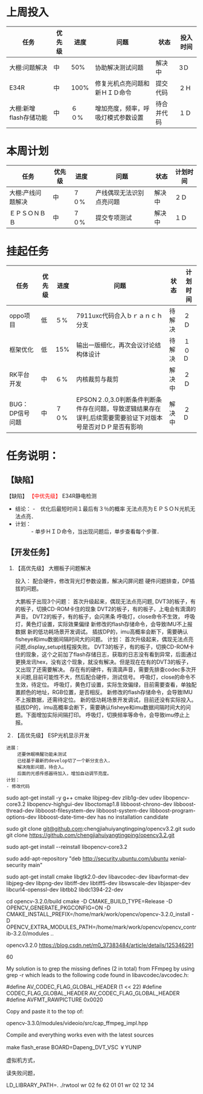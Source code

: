 

# 上周投入
| 任务| 优先级 | 进度 | 问题| 状态   | 投入时间 |
| -- | -- | ---- | -----| ------ | -------- |
|大棚:问题解决|	中|	50%|协助解决测试问题|解决中|3Ｄ|
|E34R| 中 | 100%  |修复光机点亮问题和新ＨＩＤ命令| 提交代码|２Ｈ|
|大棚:新增flash存储功能| 中 | ６０%  |增加亮度，频率，呼吸灯模式参数设置| 待合并代码|１Ｄ|


# 本周计划
| 任务| 优先级 | 进度 | 问题| 状态|计划时间 |
|-----|-------| ---- | ---|----|--------|
|大棚:产线问题解决| 中 | ７０%  |产线偶现无法识别点亮问题| 解决中| ２Ｄ|
|ＥＰＳＯＮＢＢ| 中 | ７０%  |提交专项测试|解决中| １Ｄ|


# 挂起任务
| 任务| 优先级 | 进度 | 问题| 状态|计划时间 |
|-----|-------| ---- | ---|----|--------|
| oppo项目 | 低 | ５%  | 7911uxc代码合入ｂｒａｎｃｈ分支| 待解决| ２Ｄ  |
| 框架优化 | 低 | 15%  | 输出一版细化，再次会议讨论结构体设计 | 待解决 | １０D|
| RK平台开发| 中 | ６%  |内核裁剪与裁剪| 解决中| ２Ｄ|
| BUG：DP信号问题 | 中| ７０%  | EPSON２.0,3.0判断条件判断条件存在问题，导致逻辑结果存在误判,后续需要需要验证下对版本号是否对ＤＰ是否有影响|解决中 |２D|




# 任务说明：
## 【缺陷】
【缺陷】<font color='red'> 【中优先级】  </font>E34R静电检测
- 结论：
    -　优化后最短时间１最后有３％的概率 无法点亮为ＥＰＳＯＮ光机无法点亮．
- 计划：    
　　　- 单步ＨＩＤ命令，当出现问题后，单步查看每个步骤．

 
## 【开发任务】
1. 【高优先级】 大棚板子问题解决

   投入：
        配合硬件，修改背光灯参数设置，解决闪屏问题
        硬件问题排查，DP插拔的问题。

    大鹏板子出现3个问题：
        首次升级起来，偶现无法点亮问题,
        DVT3的板子，有的板子，切换CD-ROM卡住的现象
        DVT2的板子，有的板子，上电会有滴滴的声音。
        DVT2的板子，有的板子，会闪黑条
        呼吸灯，close命令不生效，
        呼吸灯，黄色灯设置，实际效果偏绿
        新修改的flash存储命令，会导致IMU不上报数据
        新的低功耗场景开发调试。
        插拔DP的，imu高概率会断下，需要确认fisheye和imu数据间隔时间大的问题。
    计划：
        首次升级起来，偶现无法点亮问题,display_setup线程报失败。
        DVT3的板子，有的板子，切换CD-ROM卡住的现象，这个之前加了flash存储日志，获取的日志没有看到异常，后面通过更换龙讯hex，没有这个现象，就没有解决。但是现在在有的DVT3的板子，又出现了还需要解决。
        存在有的硬件，有滴滴声音，需要先排查codec多次开关问题,目前可能性不大，然后配合硬件，测试信号。
        呼吸灯，close的命令不生效，待定位。
        呼吸灯，黄色灯设置，实际生效偏绿，目前需要查看，单独配置颜色的地址，RGB位置，是否相反。
        新修改的flash存储命令，会导致IMU不上报数据，还需待定位。
        新的低功耗场景开发调试，目前还没有实际投入。
        插拔DP的，imu高概率会断下，需要确认fisheye和imu数据间隔时间大的问题。下面增加实际间隔打印。
        呼吸灯，切换频率等命令，会导致imu停止上报。

２. 【高优先级】 ESP光机显示开发

    进展：
        还要休眠唤醒功能未测试
        已经基于最新的develop切了一个新分支合入，
        解决拖影问题，待合入。
        后面的光感传感器待加入，增加自动调节亮度。
    计划：
    - 修改代码


sudo apt-get install -y g++ cmake libjpeg-dev zlib1g-dev udev libopencv-core3.2 libopencv-highgui-dev liboctomap1.8 libboost-chrono-dev libboost-thread-dev libboost-filesystem-dev libboost-system-dev libboost-program-options-dev libboost-date-time-dev
has no installation candidate

sudo git clone git@github.com:chengjiahuiyangtingping/opencv3.2.git
sudo git clone  https://github.com/chengjiahuiyangtingping/opencv3.2.git

sudo apt-get install --reinstall libopencv-core3.2

sudo add-apt-repository "deb http://security.ubuntu.com/ubuntu xenial-security main"

sudo apt-get install cmake libgtk2.0-dev libavcodec-dev libavformat-dev libjpeg-dev libpng-dev libtiff-dev libtiff5-dev libswscale-dev libjasper-dev libcurl4-openssl-dev libtbb2 libdc1394-22-dev

cd opencv-3.2.0/build
cmake -D CMAKE_BUILD_TYPE=Release -D OPENCV_GENERATE_PKGCONFIG=ON -D CMAKE_INSTALL_PREFIX=/home/mark/work/opencv/opencv-3.2.0_install -D OPENCV_EXTRA_MODULES_PATH=/home/mark/work/opencv/opencv_contrib-3.2.0/modules ..

opencv3.2.0 
https://blog.csdn.net/m0_37383484/article/details/125346291



60

My solution is to grep the missing defines (2 in total) from FFmpeg by using grep -r which leads to the following code found in libavcodec/avcodec.h:

#define AV_CODEC_FLAG_GLOBAL_HEADER (1 << 22)
#define CODEC_FLAG_GLOBAL_HEADER AV_CODEC_FLAG_GLOBAL_HEADER
#define AVFMT_RAWPICTURE 0x0020

Copy and paste it to the top of:

opencv-3.3.0/modules/videoio/src/cap_ffmpeg_impl.hpp

Compile and everything works even with the latest sources


make flash_erase BOARD=Dapeng_DVT_VSC ￥YUNIP

虚拟机方式，

读失败问题，


LD_LIBRARY_PATH=. ./rwtool
wr 02 fe 62 01 01
wr 02 12 34